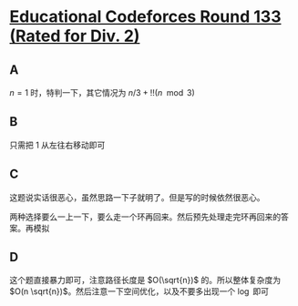 # [Educational Codeforces Round 133 (Rated for Div. 2)](https://codeforces.com/contest/1716/)

## A

$n = 1$ 时，特判一下，其它情况为 $n / 3 + !!(n \mod 3)$

## B

只需把 1 从左往右移动即可


## C

这题说实话很恶心，虽然思路一下子就明了。但是写的时候依然很恶心。

两种选择要么一上一下，要么走一个环再回来。然后预先处理走完环再回来的答案。再模拟


## D

这个题直接暴力即可，注意路径长度是 $O(\sqrt{n})$ 的。所以整体复杂度为 $O(n \sqrt{n})$。然后注意一下空间优化，以及不要多出现一个 $\log$ 即可

